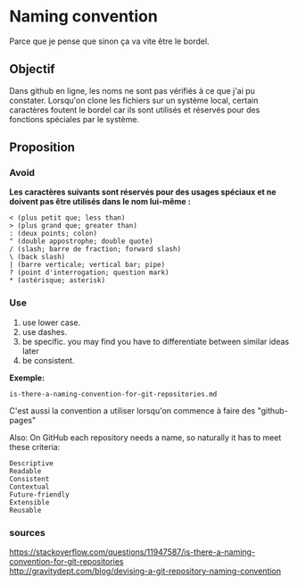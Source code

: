 # Naming convention
Parce que je pense que sinon ça va vite être le bordel.

## Objectif
Dans github en ligne, les noms ne sont pas vérifiés à ce que j'ai pu constater. Lorsqu'on clone les fichiers sur un système local, certain caractères foutent le bordel car ils sont utilisés et réservés pour des fonctions spéciales par le système.
## Proposition
### Avoid
**Les caractères suivants sont réservés pour des usages spéciaux et ne doivent pas être utilisés dans le nom lui-même :**

    < (plus petit que; less than)
    > (plus grand que; greater than)
    : (deux points; colon)
    " (double appostrophe; double quote)
    / (slash; barre de fraction; forward slash)
    \ (back slash)
    | (barre verticale; vertical bar; pipe)
    ? (point d'interrogation; question mark)
    * (astérisque; asterisk)
### Use
1. use lower case.
2. use dashes.
3. be specific. you may find you have to differentiate between similar ideas later
4. be consistent.

**Exemple:**

    is-there-a-naming-convention-for-git-repositories.md

C'est aussi la convention a utiliser lorsqu'on commence à faire des "github-pages"

Also: On GitHub each repository needs a name, so naturally it has to meet these criteria:

    Descriptive
    Readable
    Consistent
    Contextual
    Future-friendly
    Extensible
    Reusable


### sources
https://stackoverflow.com/questions/11947587/is-there-a-naming-convention-for-git-repositories   
http://gravitydept.com/blog/devising-a-git-repository-naming-convention
